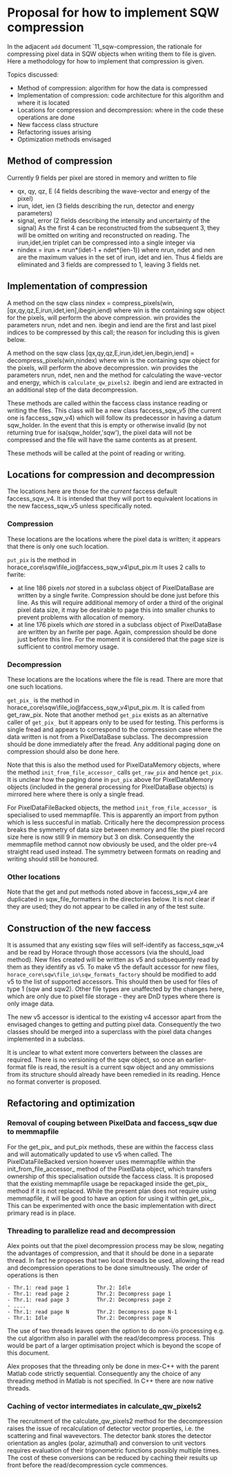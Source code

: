# Proposal for how to implement SQW compression

In the adjacent `add` document `11_sqw-compression, the rationale for compressing 
pixel data in SQW objects when writing them to file is given. Here a methodology for how
to implement that compression is given.

Topics discussed:
   - Method of compression: algorithm for how the data is compressed
   - Implementation of compression: code architecture for this algorithm and where it is located
   - Locations for compression and decompression: where in the code these operations are done
   - New faccess class structure
   - Refactoring issues arising
   - Optimization methods envisaged

## Method of compression

Currently 9 fields per pixel are stored in memory and written to file
   - qx, qy, qz, E (4 fields describing the wave-vector and energy of the pixel)
   - irun, idet, ien (3 fields describing the run, detector and energy parameters)
   - signal, error (2 fields describing the intensity and uncertainty of the signal)
As the first 4 can be reconstructed from the subsequent 3, they will be omitted on
writing and reconstructed on reading.
The irun,idet,ien triplet can be compressed into a single integer via
   - nindex = irun + nrun*(idet-1 + ndet*(ien-1))
where nrun, ndet and nen are the maximum values in the set of irun, idet and ien.
Thus 4 fields are eliminated and 3 fields are compressed to 1, leaving 3 fields net.

## Implementation of compression

A method on the sqw class nindex = compress_pixels(win,[qx,qy,qz,E,irun,idet,ien],ibegin,iend)
where win is the containing sqw object for the pixels, will perform the above compression.
win provides the parameters nrun, ndet and nen. ibegin and iend are the first and last pixel
indices to be compressed by this call; the reason for including this is given below.

A method on the sqw class [qx,qy,qz,E,irun,idet,ien,ibegin,iend] = decompress_pixels(win,nindex)
where win is the containing sqw object for the pixels, will perform the above decompression.
win provides the parameters nrun, ndet, nen and the method for calculating the 
wave-vector and energy, which is `calculate_qw_pixels2`. ibegin and iend are extracted 
in an additional step of the data decompression.

These methods are called within the faccess class instance reading or writing the files. 
This class will be a new class faccess_sqw_v5 (the current one is faccess_sqw_v4)
which will follow its predecessor in having a datum sqw_holder. In the event that this
is empty or otherwise invalid (by not returning true for isa(sqw_holder,'sqw'), 
the pixel data will not be compressed and the file will have the same contents as at
present.

These methods will be called at the point of reading or writing.

## Locations for compression and decompression

The locations here are those for the *current* faccess default faccess_sqw_v4. It is
intended that they will port to equivalent locations in the new faccess_sqw_v5 unless
specifically noted.

### Compression

These locations are the locations where the pixel data is written; it appears that there
is only one such location.

`put_pix` is the method in horace_core\sqw\file_io\@faccess_sqw_v4\put_pix.m
It uses 2 calls to fwrite: 
   - at line 186 pixels *not* stored in a subclass object of PixelDataBase are written
     by a single fwrite. Compression should be done just before this line. As this will require
     additional memory of order a third of the original pixel data size, it may be
     desirable to page this into smaller chunks to prevent problems with allocation of
     memory.
   - at line 176 pixels which *are* stored in a subclass object of PixelDataBase
     are written by an fwrite per page. Again, compression should be done just before
     this line. For the moment it is considered that the page size is sufficient to
     control memory usage.

### Decompression

These locations are the locations where the file is read. There are more that one such 
locations.

`get_pix_` is the method in horace_core\sqw\file_io\@faccess_sqw_v4\put_pix.m. It is
called from get_raw_pix. Note that another method `get_pix` exists as an alternative
caller of `get_pix_` but it appears only to be used for testing. This performs is single
fread and appears to correspond to the compression case where the data written is not
from a PixelDataBase subclass. The decompression should be done immediately after the
fread. Any additional paging done on compression should also be done here.

Note that this is also the method used for PixelDataMemory objects, where the method
`init_from_file_accessor_` calls `get_raw_pix` and hence `get_pix`. It is unclear how
the paging done in `put_pix` above for PixelDataMemory objects (included in the general
processing for PixelDataBase objects) is mirrored here where there is only a single fread.

For PixelDataFileBacked objects, the method `init_from_file_accessor_` is specialised
to used memmapfile. This is apparently an import from python which is less succesful 
in matlab. Critically here the decompression process breaks the symmetry of data size
between memory and file: the pixel record size here is now still 9 in memory but 3 on
disk. Consequently the memmapfile method cannot now obviously be used, and the older
pre-v4 straight read used instead. The symmetry between formats on reading and writing
should still be honoured.

### Other locations

Note that the get and put methods noted above in faccess_sqw_v4 are duplicated in
sqw_file_formatters in the directories below. It is not clear if they are used; they do
not appear to be called in any of the test suite.

## Construction of the new faccess

It is assumed that any existing sqw files will self-identify as faccess_sqw_v4 and
be read by Horace through those accessors (via the should_load method). 
New files created will be written as v5 and subsequently read by them as they identify as v5. 
To make v5 the default accessor for new files, `horace_core\sqw\file_io\sqw_formats_factory` 
should be modified to add v5 to the list of supported accessors. This should then be used for 
files of type 1 (sqw and sqw2). Other file types are unaffected by the changes here, which are 
only due to pixel file storage - they are DnD types where there is only image data.

The new v5 accessor is identical to the existing v4 accessor apart from the envisaged changes
to getting and putting pixel data. Consequently the two classes should be merged into a
superclass with the pixel data changes implemented in a subclass.

It is unclear to what extent more converters between the classes are required. There is no
versioning of the sqw object, so once an earlier-format file is read, the result is a current
sqw object and any ommissions from its structure should already have been remedied in its
reading. Hence no format converter is proposed.

## Refactoring and optimization

### Removal of couping between PixelData and faccess_sqw due to memmapfile

For the get_pix_ and put_pix methods, these are within the faccess class and will
automatically updated to use v5 when called. The PixelDataFileBacked version however
uses memmapfile within the init_from_file_accessor_ method of the PixelData object, 
which transfers ownership of this specialisation outside the faccess class. It is proposed
that the existing memmapfile usage be repackaged inside the get_pix_ method if it is not
replaced. While the present plan does not require using memmapfile, it will be good to 
have an option for using it within get_pix_. This can be experimented with once the basic 
implementation with direct primary read is in place. 

### Threading to parallelize read and decompression

Alex points out that the pixel decompression process may be slow, negating the 
advantages of compression, and that it should be done in a separate thread. In fact 
he proposes that two local threads be used, allowing the read and decompression operations
to be done simultneously. The order of operations is then

    - Thr.1: read page 1         Thr.2: Idle
    - Thr.1: read page 2         Thr.2: Decompress page 1
    - Thr.1: read page 3         Thr.2: Decompress page 2    
    - ....
    - Thr.1: read page N         Thr.2: Decompress page N-1
    - Thr.1: Idle                Thr.2: Decompress page N  

The use of two threads leaves open the option to do non-i/o processing e.g. the cut algorithm
also in parallel with the read/decompress process. This would be part of a larger optimisation
project which is beyond the scope of this document.

Alex proposes that the threading only be done in mex-C++ with the parent Matlab code strictly
sequential. Consequently any the choice of any threading method in Matlab is not specified. 
In C++ there are now native threads.

### Caching of vector intermediates in calculate_qw_pixels2

The recruitment of the calculate_qw_pixels2 method for the decompression raises the issue 
of recalculation of detector vector properties, i.e. the scattering and final wavevectors.
The detector bank stores the detector orientation as angles (polar, azimuthal) and conversion
to unit vectors requires evaluation of their trigonometric functions possibly multiple times.
The cost of these conversions can be reduced by caching their results up front before the
read/decompression cycle commences.
